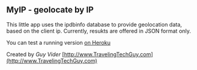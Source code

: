MyIP - geolocate by IP
----------------------

This little app uses the ipdbinfo database to provide geolocation data, based on the client ip.
Currently, resukts are offered in JSON format only.

You can test a running version [on Heroku](http://ttgip.herokuapp.com)

Created by *Guy Vider* [http://www.TravelingTechGuy.com](http://www.TravelingTechGuy.com)